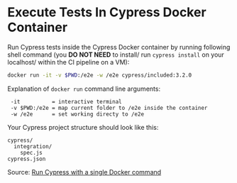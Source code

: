 # Execute Tests In Cypress Docker Container

Run Cypress tests inside the Cypress Docker container by running following shell command (you **DO NOT NEED** to install/ run `cypress install` on your localhost/ within the CI pipeline on a VM):

```bash
docker run -it -v $PWD:/e2e -w /e2e cypress/included:3.2.0
```

Explanation of `docker run` command line arguments:

```
 -it          = interactive terminal
 -v $PWD:/e2e = map current folder to /e2e inside the container
 -w /e2e      = set working directy to /e2e
```

Your Cypress project structure should look like this:

```
cypress/
  integration/
    spec.js
cypress.json
```

Source: [Run Cypress with a single Docker command](https://www.cypress.io/blog/2019/05/02/run-cypress-with-a-single-docker-command/)